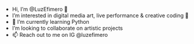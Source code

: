 -  Hi, I’m @LuzEfimero 🦚
-  I’m interested in digital media art, live performance & creative coding 🍄
- 🐍 I’m currently learning Python 
-  I’m looking to collaborate on artistic projects 
- 📫 Reach out to me on IG @luzefimero

<!---
<3
LuzEfimero/LuzEfimero is a ✨ special ✨ repository because its `README.md` (this file) appears on your GitHub profile.
You can click the Preview link to take a look at your changes.
<3
--->
